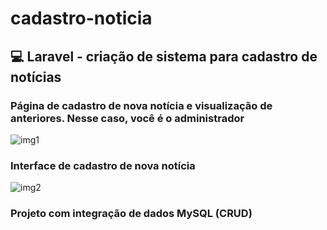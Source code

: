 # cadastro-noticia
## :computer: Laravel - criação de sistema para cadastro de notícias

### Página de cadastro de nova notícia e visualização de anteriores. Nesse caso, você é o administrador

![img1](https://user-images.githubusercontent.com/62938087/87500485-f1771880-c632-11ea-966d-859974d24d29.jpg)

### Interface de cadastro de nova notícia

![img2](https://user-images.githubusercontent.com/62938087/87500577-3307c380-c633-11ea-88d2-f98c8f411c07.jpg)

### Projeto com integração de dados MySQL (CRUD)
